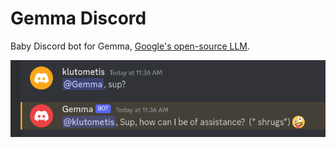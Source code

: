 # Gemma Discord

Baby Discord bot for Gemma,
[Google's open-source LLM](https://blog.google/technology/developers/gemma-open-models/).

![Gemma in Discord](./gemma.png)
